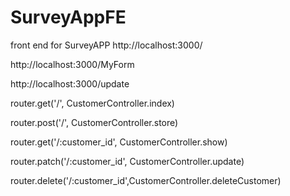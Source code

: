 # SurveyAppFE
front end for SurveyAPP
http://localhost:3000/

http://localhost:3000/MyForm

http://localhost:3000/update

router.get('/', CustomerController.index)

router.post('/', CustomerController.store)

router.get('/:customer_id', CustomerController.show)

router.patch('/:customer_id', CustomerController.update)

router.delete('/:customer_id',CustomerController.deleteCustomer)
